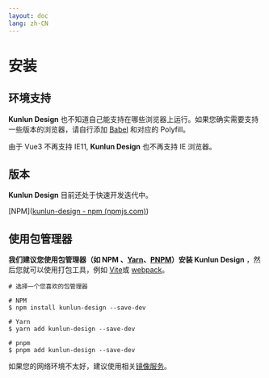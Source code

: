 ```yaml
---
layout: doc
lang: zh-CN
---
```


# 安装

## 环境支持

**Kunlun Design** 也不知道自己能支持在哪些浏览器上运行。如果您确实需要支持一些版本的浏览器，请自行添加 [Babel](https://babeljs.io/) 和对应的 Polyfill。

由于 Vue3 不再支持 IE11, **Kunlun Design** 也不再支持 IE 浏览器。

## 版本

**Kunlun Design** 目前还处于快速开发迭代中。

[NPM]([kunlun-design - npm (npmjs.com)](https://www.npmjs.com/package/kunlun-design?activeTab=readme))

## 使用包管理器

**我们建议您使用包管理器（如 NPM 、[Yarn](https://classic.yarnpkg.com/lang/en/)、[PNPM](https://pnpm.io/)）安装 Kunlun Design** ，然后您就可以使用打包工具，例如 [Vite](https://vitejs.dev/)或 [webpack](https://webpack.js.org/)。

```shell
# 选择一个您喜欢的包管理器

# NPM
$ npm install kunlun-design --save-dev

# Yarn
$ yarn add kunlun-design --save-dev

# pnpm
$ pnpm add kunlun-design --save-dev
```

如果您的网络环境不太好，建议使用相关[镜像服务](https://www.baidu.com/)。
